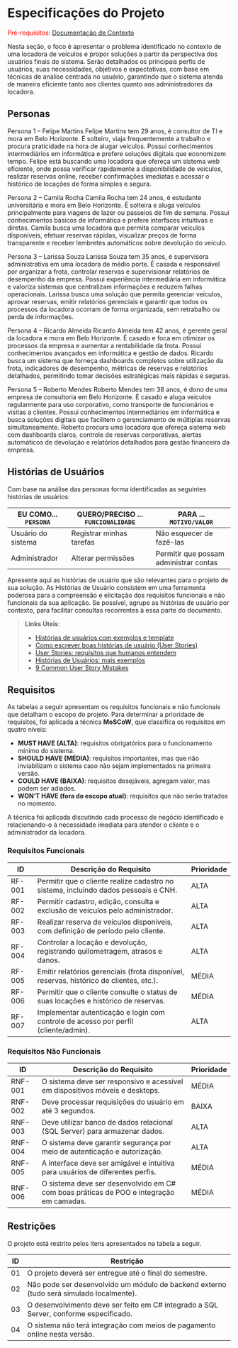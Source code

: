 # Especificações do Projeto

<span style="color:red">Pré-requisitos: <a href="01-Documentação de Contexto.md"> Documentação de Contexto</a></span>

Nesta seção, o foco é apresentar o problema identificado no contexto de uma locadora de veículos e propor soluções a partir da perspectiva dos usuários finais do sistema. Serão detalhados os principais perfis de usuários, suas necessidades, objetivos e expectativas, com base em técnicas de análise centrada no usuário, garantindo que o sistema atenda de maneira eficiente tanto aos clientes quanto aos administradores da locadora.

## Personas

Persona 1 – Felipe Martins
Felipe Martins tem 29 anos, é consultor de TI e mora em Belo Horizonte. É solteiro, viaja frequentemente a trabalho e procura praticidade na hora de alugar veículos. Possui conhecimentos intermediários em informática e prefere soluções digitais que economizem tempo. Felipe está buscando uma locadora que ofereça um sistema web eficiente, onde possa verificar rapidamente a disponibilidade de veículos, realizar reservas online, receber confirmações imediatas e acessar o histórico de locações de forma simples e segura.

Persona 2 – Camila Rocha
Camila Rocha tem 24 anos, é estudante universitária e mora em Belo Horizonte. É solteira e aluga veículos principalmente para viagens de lazer ou passeios de fim de semana. Possui conhecimentos básicos de informática e prefere interfaces intuitivas e diretas. Camila busca uma locadora que permita comparar veículos disponíveis, efetuar reservas rápidas, visualizar preços de forma transparente e receber lembretes automáticos sobre devolução do veículo.

Persona 3 – Larissa Souza
Larissa Souza tem 35 anos, é supervisora administrativa em uma locadora de médio porte. É casada e responsável por organizar a frota, controlar reservas e supervisionar relatórios de desempenho da empresa. Possui experiência intermediária em informática e valoriza sistemas que centralizam informações e reduzem falhas operacionais. Larissa busca uma solução que permita gerenciar veículos, aprovar reservas, emitir relatórios gerenciais e garantir que todos os processos da locadora ocorram de forma organizada, sem retrabalho ou perda de informações.

Persona 4 – Ricardo Almeida
Ricardo Almeida tem 42 anos, é gerente geral da locadora e mora em Belo Horizonte. É casado e foca em otimizar os processos da empresa e aumentar a rentabilidade da frota. Possui conhecimentos avançados em informática e gestão de dados. Ricardo busca um sistema que forneça dashboards completos sobre utilização da frota, indicadores de desempenho, métricas de reservas e relatórios detalhados, permitindo tomar decisões estratégicas mais rápidas e seguras.

Persona 5 – Roberto Mendes
Roberto Mendes tem 38 anos, é dono de uma empresa de consultoria em Belo Horizonte. É casado e aluga veículos regularmente para uso corporativo, como transporte de funcionários e visitas a clientes. Possui conhecimentos intermediários em informática e busca soluções digitais que facilitem o gerenciamento de múltiplas reservas simultaneamente. Roberto procura uma locadora que ofereça sistema web com dashboards claros, controle de reservas corporativas, alertas automáticos de devolução e relatórios detalhados para gestão financeira da empresa.

## Histórias de Usuários

Com base na análise das personas forma identificadas as seguintes histórias de usuários:

|EU COMO... `PERSONA`| QUERO/PRECISO ... `FUNCIONALIDADE` |PARA ... `MOTIVO/VALOR`                 |
|--------------------|------------------------------------|----------------------------------------|
|Usuário do sistema  | Registrar minhas tarefas           | Não esquecer de fazê-las               |
|Administrador       | Alterar permissões                 | Permitir que possam administrar contas |

Apresente aqui as histórias de usuário que são relevantes para o projeto de sua solução. As Histórias de Usuário consistem em uma ferramenta poderosa para a compreensão e elicitação dos requisitos funcionais e não funcionais da sua aplicação. Se possível, agrupe as histórias de usuário por contexto, para facilitar consultas recorrentes à essa parte do documento.

> **Links Úteis**:
> - [Histórias de usuários com exemplos e template](https://www.atlassian.com/br/agile/project-management/user-stories)
> - [Como escrever boas histórias de usuário (User Stories)](https://medium.com/vertice/como-escrever-boas-users-stories-hist%C3%B3rias-de-usu%C3%A1rios-b29c75043fac)
> - [User Stories: requisitos que humanos entendem](https://www.luiztools.com.br/post/user-stories-descricao-de-requisitos-que-humanos-entendem/)
> - [Histórias de Usuários: mais exemplos](https://www.reqview.com/doc/user-stories-example.html)
> - [9 Common User Story Mistakes](https://airfocus.com/blog/user-story-mistakes/)

## Requisitos

As tabelas a seguir apresentam os requisitos funcionais e não funcionais que detalham o escopo do projeto. Para determinar a prioridade de requisitos, foi aplicada a técnica **MoSCoW**, que classifica os requisitos em quatro níveis:
- **MUST HAVE (ALTA)**: requisitos obrigatórios para o funcionamento mínimo do sistema.
- **SHOULD HAVE (MÉDIA)**: requisitos importantes, mas que não inviabilizam o sistema caso não sejam implementados na primeira versão.
- **COULD HAVE (BAIXA)**: requisitos desejáveis, agregam valor, mas podem ser adiados.
- **WON’T HAVE (fora do escopo atual)**: requisitos que não serão tratados no momento.

A técnica foi aplicada discutindo cada processo de negócio identificado e relacionando-o à necessidade imediata para atender o cliente e o administrador da locadora.

### Requisitos Funcionais

| ID     | Descrição do Requisito                                                                 | Prioridade |
|--------|-----------------------------------------------------------------------------------------|------------|
| RF-001 | Permitir que o cliente realize cadastro no sistema, incluindo dados pessoais e CNH.     | ALTA       |
| RF-002 | Permitir cadastro, edição, consulta e exclusão de veículos pelo administrador.           | ALTA       |
| RF-003 | Realizar reserva de veículos disponíveis, com definição de período pelo cliente.         | ALTA       |
| RF-004 | Controlar a locação e devolução, registrando quilometragem, atrasos e danos.             | ALTA       |
| RF-005 | Emitir relatórios gerenciais (frota disponível, reservas, histórico de clientes, etc.).  | MÉDIA      |
| RF-006 | Permitir que o cliente consulte o status de suas locações e histórico de reservas.       | MÉDIA      |
| RF-007 | Implementar autenticação e login com controle de acesso por perfil (cliente/admin).      | ALTA       |

### Requisitos Não Funcionais

| ID      | Descrição do Requisito                                                               | Prioridade |
|---------|---------------------------------------------------------------------------------------|------------|
| RNF-001 | O sistema deve ser responsivo e acessível em dispositivos móveis e desktops.          | MÉDIA      |
| RNF-002 | Deve processar requisições do usuário em até 3 segundos.                              | BAIXA      |
| RNF-003 | Deve utilizar banco de dados relacional (SQL Server) para armazenar dados.            | ALTA       |
| RNF-004 | O sistema deve garantir segurança por meio de autenticação e autorização.             | ALTA       |
| RNF-005 | A interface deve ser amigável e intuitiva para usuários de diferentes perfis.         | MÉDIA      |
| RNF-006 | O sistema deve ser desenvolvido em C# com boas práticas de POO e integração em camadas.| MÉDIA     |

## Restrições

O projeto está restrito pelos itens apresentados na tabela a seguir.

| ID | Restrição                                                                 |
|----|---------------------------------------------------------------------------|
| 01 | O projeto deverá ser entregue até o final do semestre.                    |
| 02 | Não pode ser desenvolvido um módulo de backend externo (tudo será simulado localmente). |
| 03 | O desenvolvimento deve ser feito em C# integrado a SQL Server, conforme especificado. |
| 04 | O sistema não terá integração com meios de pagamento online nesta versão. |
